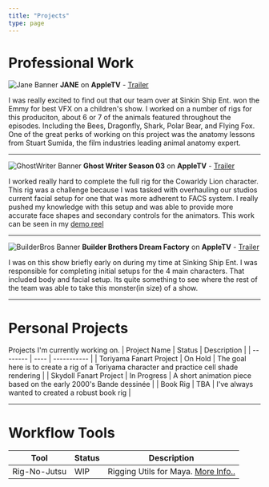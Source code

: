 ```yaml
---
title: "Projects"
type: page
---
```


# Professional Work
![Jane Banner](/images/jane-banner.jpg)
**JANE** on **AppleTV** - [Trailer](https://www.youtube.com/watch?v=b9l67pSyI0U)
 
 I was really excited to find out that our team over at Sinkin Ship Ent. won the Emmy for best VFX on a children's show.  I worked on a number of rigs for this produciton, about 6 or 7 of the animals featured throughout the episodes. Including the Bees, Dragonfly, Shark, Polar Bear, and Flying Fox.  One of the great perks of working on this project was the anatomy lessons from Stuart Sumida, the film industries leading animal anatomy expert. 

 ---

![GhostWriter Banner](/images/ghostwriter-banner.jpg)
**Ghost Writer Season 03** on **AppleTV** - [Trailer](https://www.youtube.com/watch?v=rr5rK1-NLUk) 

I worked really hard to complete the full rig for the Cowarldy Lion character. This rig was a challenge because I was tasked with overhauling our studios current facial setup for one that was more adherent to FACS system. I really pushed my knowledge with this setup and was able to provide more accurate face shapes and secondary controls for the animators. This work can be seen in my [demo reel](https://anthonylynch.xyz/reel)

---

 ![BuilderBros Banner](/images/builderbros-banner.jpg)
**Builder Brothers Dream Factory** on **AppleTV** - [Trailer](https://youtu.be/CvNzUipzagg?si=wTXcqKYxcipJO3PV) 

I was on this show briefly early on during my time at Sinking Ship Ent. I was responsible for completing initial setups for the 4 main characters. That included body and facial setup. Its quite something to see where the rest of the team was able to take this monster(in size) of a show.

---

# Personal Projects
Projects I'm currently working on.
| Project Name | Status | Description |
| -------- | ---- | ----------- |
| Toriyama Fanart Project | On Hold | The goal here is to create a rig of a Toriyama character and practice cell shade rendering |
| Skydoll Fanart Project | In Progress | A short animation piece based on the early 2000's Bande dessinée |
| Book Rig | TBA | I've always wanted to created a robust book rig |

---

# Workflow Tools
| Tool | Status | Description |
| -------- | ---- | ----------- |
| Rig-No-Jutsu | WIP | Rigging Utils for Maya. [ More Info..](/tools/) |